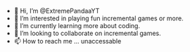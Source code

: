 - 👋 Hi, I’m @ExtremePandaaYT
- 👀 I’m interested in playing fun incremental games or more.
- 🌱 I’m currently learning more about coding.
- 💞️ I’m looking to collaborate on incremental games.
- 📫 How to reach me ... unaccessable

<!---
ExtremePandaaYT/ExtremePandaaYT is a ✨ special ✨ repository because its `README.md` (this file) appears on your GitHub profile.
You can click the Preview link to take a look at your changes.
--->
